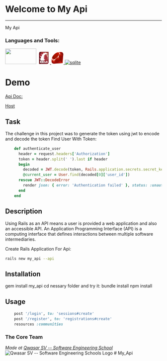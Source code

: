 # Welcome to My Api
***
My Api

<h3 align="left">Languages and Tools:</h3>
<p align="left"> <img src='https://cdn.svgporn.com/logos/postman.svg' width='100' height='50' /> <a href="https://rubyonrails.org" target="_blank" rel="noreferrer"> <img src="https://raw.githubusercontent.com/devicons/devicon/master/icons/rails/rails-original-wordmark.svg" alt="rails" width="40" height="40"/> </a> <a href="https://www.ruby-lang.org/en/" target="_blank" rel="noreferrer"> <img src="https://raw.githubusercontent.com/devicons/devicon/master/icons/ruby/ruby-original.svg" alt="ruby" width="40" height="40"/> </a> <a href="https://www.sqlite.org/" target="_blank" rel="noreferrer"> <img src="https://www.vectorlogo.zone/logos/sqlite/sqlite-icon.svg" alt="sqlite" width="40" height="40"/> </a> </p>

# Demo
<a href='https://documenter.getpostman.com/view/22473861/2s9YJW5645'>Api Doc:</a>


<a href='https://api.ngrok-hosting.repl.co/'>Host</a>

## Task
The challenge in this project was to generate the token using jwt to encode and decode the token
Find User With Token:
 
```ruby 
    def authenticate_user
      header = request.headers['Authorization']
      token = header.split(' ').last if header
      begin
        decoded = JWT.decode(token, Rails.application.secrets.secret_key_base, true, algorithm: 'HS256')
        @current_user = User.find(decoded[0]['user_id'])
      rescue JWT::DecodeError
        render json: { error: 'Authentication failed' }, status: :unauthorized
      end
    end
```

## Description
Using Rails as an API means a user is provided a web application and also an accessible API. An Application Programming Interface (API) is a computing interface that defines interactions between multiple software intermediaries.

Create Rails Application For Api:
```bash
rails new my_api --api
```
## Installation
gem  install  my_api
cd nessary folder and try it:
bundle install
npm install

## Usage
```ruby
    post '/login', to: 'sessions#create'
    post '/register', to: 'registrations#create'
    resources :communities
```

### The Core Team


<span><i>Made at <a href='https://qwasar.io'>Qwasar SV -- Software Engineering School</a></i></span>
<span><img alt='Qwasar SV -- Software Engineering Schools Logo' src='https://storage.googleapis.com/qwasar-public/qwasar-logo_50x50.png' width='20px'></span>
#   M y _ A p i 
 
 